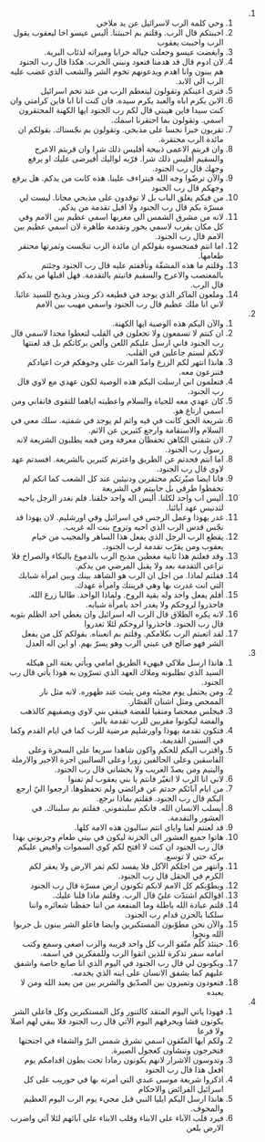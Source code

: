 <ol dir="rtl">
  <li>
    <ol>
      <li>وحي كلمة الرب لاسرائيل عن يد ملاخي</li>
      <li>احببتكم قال الرب. وقلتم بم احببتنا. أليس عيسو اخا ليعقوب يقول الرب واحببت يعقوب</li>
      <li>وابغضت عيسو وجعلت جباله خرابا وميراثه لذئاب البرية.</li>
      <li>لان ادوم قال قد هدمنا فنعود ونبني الخرب. هكذا قال رب الجنود هم يبنون وانا اهدم ويدعونهم تخوم الشر والشعب الذي غضب عليه الرب الى الابد.</li>
      <li>فترى اعينكم وتقولون ليتعظم الرب من عند تخم اسرائيل</li>
      <li>الابن يكرم اباه والعبد يكرم سيده. فان كنت انا ابا فاين كرامتي وان كنت سيدا فاين هيبتي قال لكم رب الجنود ايها الكهنة المحتقرون اسمي. وتقولون بما احتقرنا اسمك.</li>
      <li>تقربون خبزا نجسا على مذبحي. وتقولون بم نجّسناك. بقولكم ان مائدة الرب محتقرة.</li>
      <li>وان قربتم الاعمى ذبيحة أفليس ذلك شرا وان قربتم الاعرج والسقيم أفليس ذلك شرا. قرّبه لواليك أفيرضى عليك او يرفع وجهك قال رب الجنود.</li>
      <li>والآن ترضّوا وجه الله فيتراءف علينا. هذه كانت من يدكم. هل يرفع وجهكم قال رب الجنود</li>
      <li>من فيكم يغلق الباب بل لا توقدون على مذبحي مجانا. ليست لي مسرّة بكم قال رب الجنود ولا اقبل تقدمة من يدكم.</li>
      <li>لانه من مشرق الشمس الى مغربها اسمي عظيم بين الامم وفي كل مكان يقرب لاسمي بخور وتقدمة طاهرة لان اسمي عظيم بين الامم قال رب الجنود.</li>
      <li>اما انتم فمنجسوه بقولكم ان مائدة الرب تنجّست وثمرتها محتقر طعامها.</li>
      <li>وقلتم ما هذه المشقّة وتأففتم عليه قال رب الجنود وجئتم بالمغتصب والاعرج والسقيم فاتيتم بالتقدمة. فهل اقبلها من يدكم قال الرب.</li>
      <li>وملعون الماكر الذي يوجد في قطيعه ذكر وينذر ويذبح للسيد عائبا. لاني انا ملك عظيم قال رب الجنود واسمي مهيب بين الامم</li>
    </ol>
  </li>
  <li>
    <ol>
      <li>والآن اليكم هذه الوصية ايها الكهنة.</li>
      <li>ان كنتم لا تسمعون ولا تجعلون في القلب لتعطوا مجدا لاسمي قال رب الجنود فاني ارسل عليكم اللعن وألعن بركاتكم بل قد لعنتها لانكم لستم جاعلين في القلب.</li>
      <li>هانذا انتهر لكم الزرع وامدّ الفرث على وجوهكم فرث اعيادكم فتنزعون معه.</li>
      <li>فتعلمون اني ارسلت اليكم هذه الوصية لكون عهدي مع لاوي قال رب الجنود.</li>
      <li>كان عهدي معه للحياة والسلام واعطيته اياهما للتقوى فاتقاني ومن اسمي ارتاع هو.</li>
      <li>شريعة الحق كانت في فيه واثم لم يوجد في شفتيه. سلك معي في السلام والاستقامة وارجع كثيرين عن الاثم.</li>
      <li>لان شفتي الكاهن تحفظان معرفة ومن فمه يطلبون الشريعة لانه رسول رب الجنود.</li>
      <li>اما انتم فحدتم عن الطريق واعثرتم كثيرين بالشريعة. افسدتم عهد لاوي قال رب الجنود.</li>
      <li>فانا ايضا صيّرتكم محتقرين ودنيئين عند كل الشعب كما انكم لم تحفظوا طرقي بل حابيتم في الشريعة</li>
      <li>أليس اب واحد لكلنا. أليس اله واحد خلقنا. فلم نغدر الرجل باخيه لتدنيس عهد آبائنا.</li>
      <li>غدر يهوذا وعمل الرجس في اسرائيل وفي اورشليم. لان يهوذا قد نجّس قدس الرب الذي احبه وتزوج بنت اله غريب.</li>
      <li>يقطع الرب الرجل الذي يفعل هذا الساهر والمجيب من خيام يعقوب ومن يقرّب تقدمة لرب الجنود.</li>
      <li>وقد فعلتم هذا ثانية مغطين مذبح الرب بالدموع بالبكاء والصراخ فلا تراعى التقدمة بعد ولا يقبل المرضي من يدكم.</li>
      <li>فقلتم لماذا. من اجل ان الرب هو الشاهد بينك وبين امرأة شبابك التي انت غدرت بها وهي قرينتك وامرأة عهدك.</li>
      <li>أفلم يفعل واحد وله بقية الروح. ولماذا الواحد. طالبا زرع الله. فاحذروا لروحكم ولا يغدر احد بامرأة شبابه.</li>
      <li>لانه يكره الطلاق قال الرب اله اسرائيل وان يغطي احد الظلم بثوبه قال رب الجنود. فاحذروا لروحكم لئلا تغدروا</li>
      <li>لقد اتعبتم الرب بكلامكم. وقلتم بم اتعبناه. بقولكم كل من يفعل الشر فهو صالح في عيني الرب وهو يسرّ بهم. او اين اله العدل</li>
    </ol>
  </li>
  <li>
    <ol>
      <li>هانذا ارسل ملاكي فيهيء الطريق امامي ويأتي بغتة الى هيكله السيد الذي تطلبونه وملاك العهد الذي تسرّون به هوذا يأتي قال رب الجنود.</li>
      <li>ومن يحتمل يوم مجيئه ومن يثبت عند ظهوره. لانه مثل نار الممحص ومثل اشنان القصّار.</li>
      <li>فيجلس ممحصا ومنقيا للفضة فينقي بني لاوي ويصفيهم كالذهب والفضة ليكونوا مقربين للرب تقدمة بالبر.</li>
      <li>فتكون تقدمة يهوذا واورشليم مرضية للرب كما في ايام القدم وكما في السنين القديمة.</li>
      <li>واقترب اليكم للحكم واكون شاهدا سريعا على السحرة وعلى الفاسقين وعلى الحالفين زورا وعلى السالبين اجرة الاجير والارملة واليتيم ومن يصدّ الغريب ولا يخشاني قال رب الجنود.</li>
      <li>لاني انا الرب لا اتغيّر فانتم يا بني يعقوب لم تفنوا</li>
      <li>من ايام آبائكم حدتم عن فرائضي ولم تحفظوها. ارجعوا اليّ ارجع اليكم قال رب الجنود. فقلتم بماذا نرجع.</li>
      <li>أيسلب الانسان الله. فانكم سلبتموني. فقلتم بم سلبناك. في العشور والتقدمة.</li>
      <li>قد لعنتم لعنا واياي انتم سالبون هذه الامة كلها.</li>
      <li>هاتوا جميع العشور الى الخزنة ليكون في بيتي طعام وجربوني بهذا قال رب الجنود ان كنت لا افتح لكم كوى السموات وافيض عليكم بركة حتى لا توسع.</li>
      <li>وانتهر من اجلكم الآكل فلا يفسد لكم ثمر الارض ولا يعقر لكم الكرم في الحقل قال رب الجنود.</li>
      <li>ويطوّبكم كل الامم لانكم تكونون ارض مسرّة قال رب الجنود</li>
      <li>اقوالكم اشتدّت عليّ قال الرب. وقلتم ماذا قلنا عليك.</li>
      <li>قلتم عبادة الله باطلة وما المنفعة من اننا حفظنا شعائره واننا سلكنا بالحزن قدام رب الجنود.</li>
      <li>والآن نحن مطوّبون المستكبرين وايضا فاعلو الشر يبنون بل جربوا الله ونجوا</li>
      <li>حينئذ كلّم متّقو الرب كل واحد قريبه والرب اصغى وسمع وكتب امامه سفر تذكرة للذين اتقوا الرب وللمفكرين في اسمه.</li>
      <li>ويكونون لي قال رب الجنود في اليوم الذي انا صانع خاصة واشفق عليهم كما يشفق الانسان على ابنه الذي يخدمه.</li>
      <li>فتعودون وتميزون بين الصدّيق والشرير بين من يعبد الله ومن لا يعبده</li>
    </ol>
  </li>
  <li>
    <ol>
      <li>فهوذا ياتي اليوم المتقد كالتنور وكل المستكبرين وكل فاعلي الشر يكونون قشا ويحرقهم اليوم الآتي قال رب الجنود فلا يبقي لهم اصلا ولا فرعا</li>
      <li>ولكم ايها المتّقون اسمي تشرق شمس البرّ والشفاء في اجنحتها فتخرجون وتنشأون كعجول الصيرة.</li>
      <li>وتدوسون الاشرار لانهم يكونون رمادا تحت بطون اقدامكم يوم افعل هذا قال رب الجنود</li>
      <li>اذكروا شريعة موسى عبدي التي أمرته بها في حوريب على كل اسرائيل الفرائض والاحكام</li>
      <li>هانذا ارسل اليكم ايليا النبي قبل مجيء يوم الرب اليوم العظيم والمخوف.</li>
      <li>فيرد قلب الآباء على الابناء وقلب الابناء على آبائهم لئلا آتي واضرب الارض بلعن</li>
    </ol>
  </li>
</ol>
